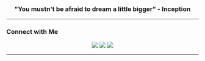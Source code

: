 <h3 align="center">"You mustn't be afraid to dream a little bigger" - Inception</h3>

---

### Connect with Me

<p align="center">
  <a href="https://alfredo.run/" target="_blank"><img src="https://img.shields.io/badge/-Website-000000?style=for-the-badge&logo=About.me&logoColor=white" /></a>
  <a href="https://linkedin.com/in/alfredoalb" target="_blank"><img src="https://img.shields.io/badge/-LinkedIn-0077B5?style=for-the-badge&logo=linkedin&logoColor=white" /></a>
  <a href="https://stackoverflow.com/users/10554427" target="_blank"><img src="https://img.shields.io/badge/-Stack%20Overflow-FE7A16?style=for-the-badge&logo=stack-overflow&logoColor=white" /></a>
</p>

---
